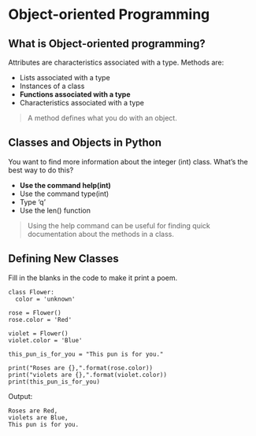 # Object-oriented Programming

## What is Object-oriented programming?

Attributes are characteristics associated with a type. Methods are:

* Lists associated with a type
* Instances of a class
* **Functions associated with a type**
* Characteristics associated with a type

> A method defines what you do with an object.

## Classes and Objects in Python

You want to find more information about the integer (int) class. What’s the best way to do this?


* **Use the command help(int)**
* Use the command type(int)
* Type ‘q’
* Use the len() function

> Using the help command can be useful for finding quick documentation about the methods in a class.

## Defining New Classes

Fill in the blanks in the code to make it print a poem.

```
class Flower:
  color = 'unknown'

rose = Flower()
rose.color = 'Red'

violet = Flower()
violet.color = 'Blue'

this_pun_is_for_you = "This pun is for you."

print("Roses are {},".format(rose.color))
print("violets are {},".format(violet.color))
print(this_pun_is_for_you) 
```

Output:

```
Roses are Red,
violets are Blue,
This pun is for you.
```